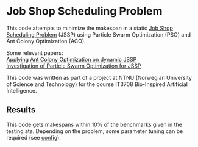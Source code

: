 # Job Shop Scheduling Problem

This code attempts to minimize the makespan in a static [Job Shop Scheduling Problem](https://en.wikipedia.org/wiki/Job_shop_scheduling) (JSSP) using Particle Swarm Optimization (PSO) and Ant Colony Optimization (ACO).

Some relevant papers:  
  [Applying Ant Colony Optimization on dynamic JSSP](https://www.researchgate.net/publication/220650606_Applying_Ant_Colony_Optimisation_ACO_algorithm_to_dynamic_job_shop_scheduling_problems)  
  [Investigation of Particle Swarm Optimization for JSSP](https://ieeexplore.ieee.org/document/4344618)

This code was written as part of a project at NTNU (Norwegian University of Science and Technology) for the course IT3708 Bio-Inspired Artificial Intelligence.

## Results

This code gets makespans within 10% of the benchmarks given in the testing ata.
Depending on the problem, some parameter tuning can be required (see [config](/resources/config.properties)).